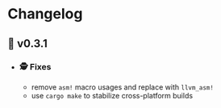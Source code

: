 # Changelog
## :banana: v0.3.1
  - ### :detective: Fixes
    - remove `asm!` macro usages and replace with `llvm_asm!`
    - use `cargo make` to stabilize cross-platform builds
